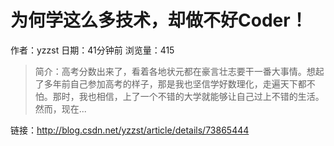 # 为何学这么多技术，却做不好Coder！
作者：yzzst
日期：41分钟前
浏览量：415
> 简介：高考分数出来了，看着各地状元都在豪言壮志要干一番大事情。想起了多年前自己参加高考的样子，那是我也坚信学好数理化，走遍天下都不怕。那时，我也相信，上了一个不错的大学就能够让自己过上不错的生活。然而，现在...

 链接：http://blog.csdn.net/yzzst/article/details/73865444
